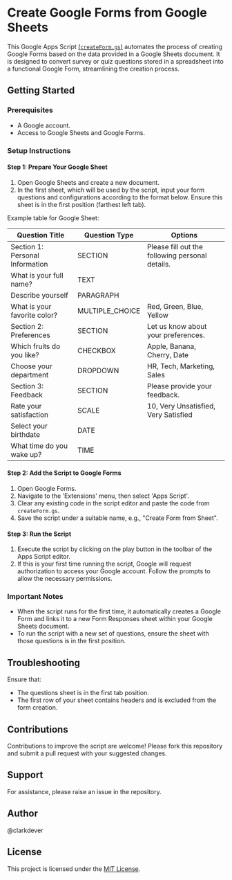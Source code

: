# Create Google Forms from Google Sheets

This Google Apps Script [(`createForm.gs`)](createForm.gs) automates the process of creating Google Forms based on the data provided in a Google Sheets document. It is designed to convert survey or quiz questions stored in a spreadsheet into a functional Google Form, streamlining the creation process.

## Getting Started

### Prerequisites

- A Google account.
- Access to Google Sheets and Google Forms.

### Setup Instructions

#### Step 1: Prepare Your Google Sheet

1. Open Google Sheets and create a new document.
2. In the first sheet, which will be used by the script, input your form questions and configurations according to the format below. Ensure this sheet is in the first position (farthest left tab).

Example table for Google Sheet:

| Question Title               | Question Type      | Options                                      |
|------------------------------|--------------------|----------------------------------------------|
| Section 1: Personal Information | SECTION           | Please fill out the following personal details. |
| What is your full name?      | TEXT               |                                              |
| Describe yourself            | PARAGRAPH          |                                              |
| What is your favorite color? | MULTIPLE_CHOICE    | Red, Green, Blue, Yellow                     |
| Section 2: Preferences       | SECTION            | Let us know about your preferences.          |
| Which fruits do you like?    | CHECKBOX           | Apple, Banana, Cherry, Date                  |
| Choose your department       | DROPDOWN           | HR, Tech, Marketing, Sales                   |
| Section 3: Feedback          | SECTION            | Please provide your feedback.                |
| Rate your satisfaction       | SCALE              | 10, Very Unsatisfied, Very Satisfied         |
| Select your birthdate        | DATE               |                                              |
| What time do you wake up?    | TIME               |                                              |

#### Step 2: Add the Script to Google Forms

1. Open Google Forms.
2. Navigate to the 'Extensions' menu, then select 'Apps Script'.
3. Clear any existing code in the script editor and paste the code from `createForm.gs`.
4. Save the script under a suitable name, e.g., "Create Form from Sheet".

#### Step 3: Run the Script

1. Execute the script by clicking on the play button in the toolbar of the Apps Script editor.
2. If this is your first time running the script, Google will request authorization to access your Google account. Follow the prompts to allow the necessary permissions.

### Important Notes

- When the script runs for the first time, it automatically creates a Google Form and links it to a new Form Responses sheet within your Google Sheets document.
- To run the script with a new set of questions, ensure the sheet with those questions is in the first position.

## Troubleshooting

Ensure that:
- The questions sheet is in the first tab position.
- The first row of your sheet contains headers and is excluded from the form creation.

## Contributions

Contributions to improve the script are welcome! Please fork this repository and submit a pull request with your suggested changes.

## Support

For assistance, please raise an issue in the repository.

## Author

@clarkdever

## License

This project is licensed under the [MIT License](LICENSE).

